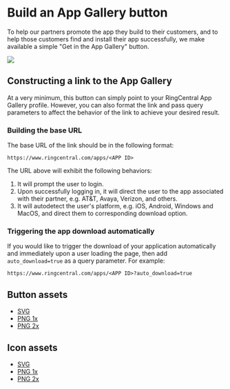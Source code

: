 # Build an App Gallery button

To help our partners promote the app they build to their customers, and to help those customers find and install their app successfully, we make available a simple "Get in the App Gallery" button. 

<img src="../app-gallery-button/png/2x/ag-button@2x.png">

## Constructing a link to the App Gallery

At a very minimum, this button can simply point to your RingCentral App Gallery profile. However, you can also format the link and pass query parameters to affect the behavior of the link to achieve your desired result. 

### Building the base URL

The base URL of the link should be in the following format:

`https://www.ringcentral.com/apps/<APP ID>`

The URL above will exhibit the following behaviors:

1. It will prompt the user to login.
2. Upon successfully logging in, it will direct the user to the app associated with their partner, e.g. AT&T, Avaya, Verizon, and others. 
3. It will autodetect the user's platform, e.g. iOS, Android, Windows and MacOS, and direct them to corresponding download option.

### Triggering the app download automatically

If you would like to trigger the download of your application automatically and immediately upon a user loading the page, then add `auto_download=true` as a query parameter. For example:

`https://www.ringcentral.com/apps/<APP ID>?auto_download=true`

## Button assets

* [SVG](../app-gallery-button/svg/ag-button.svg)
* [PNG 1x](../app-gallery-button/png/1x/ag-button.png)
* [PNG 2x](../app-gallery-button/png/2x/ag-button@2x.png)

## Icon assets

* [SVG](../app-gallery-button/svg/app-icon.svg)
* [PNG 1x](../app-gallery-button/png/1x/app-icon.png)
* [PNG 2x](../app-gallery-button/png/2x/app-icon@2x.png)


